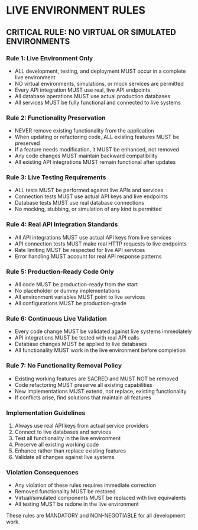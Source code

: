 # LIVE ENVIRONMENT RULES

## CRITICAL RULE: NO VIRTUAL OR SIMULATED ENVIRONMENTS

### Rule 1: Live Environment Only
- ALL development, testing, and deployment MUST occur in a complete live environment
- NO virtual environments, simulations, or mock services are permitted
- Every API integration MUST use real, live API endpoints
- All database operations MUST use actual production databases
- All services MUST be fully functional and connected to live systems

### Rule 2: Functionality Preservation
- NEVER remove existing functionality from the application
- When updating or refactoring code, ALL existing features MUST be preserved
- If a feature needs modification, it MUST be enhanced, not removed
- Any code changes MUST maintain backward compatibility
- All existing API integrations MUST remain functional after updates

### Rule 3: Live Testing Requirements
- ALL tests MUST be performed against live APIs and services
- Connection tests MUST use actual API keys and live endpoints
- Database tests MUST use real database connections
- No mocking, stubbing, or simulation of any kind is permitted

### Rule 4: Real API Integration Standards
- All API integrations MUST use actual API keys from live services
- API connection tests MUST make real HTTP requests to live endpoints
- Rate limiting MUST be respected for live API services
- Error handling MUST account for real API response patterns

### Rule 5: Production-Ready Code Only
- All code MUST be production-ready from the start
- No placeholder or dummy implementations
- All environment variables MUST point to live services
- All configurations MUST be production-grade

### Rule 6: Continuous Live Validation
- Every code change MUST be validated against live systems immediately
- API integrations MUST be tested with real API calls
- Database changes MUST be applied to live databases
- All functionality MUST work in the live environment before completion

### Rule 7: No Functionality Removal Policy
- Existing working features are SACRED and MUST NOT be removed
- Code refactoring MUST preserve all existing capabilities
- New implementations MUST extend, not replace, existing functionality
- If conflicts arise, find solutions that maintain all features

### Implementation Guidelines
1. Always use real API keys from actual service providers
2. Connect to live databases and services
3. Test all functionality in the live environment
4. Preserve all existing working code
5. Enhance rather than replace existing features
6. Validate all changes against live systems

### Violation Consequences
- Any violation of these rules requires immediate correction
- Removed functionality MUST be restored
- Virtual/simulated components MUST be replaced with live equivalents
- All testing MUST be redone in the live environment

These rules are MANDATORY and NON-NEGOTIABLE for all development work.
